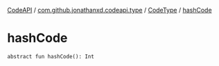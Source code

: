 [CodeAPI](../../index.md) / [com.github.jonathanxd.codeapi.type](../index.md) / [CodeType](index.md) / [hashCode](.)

# hashCode

`abstract fun hashCode(): Int`